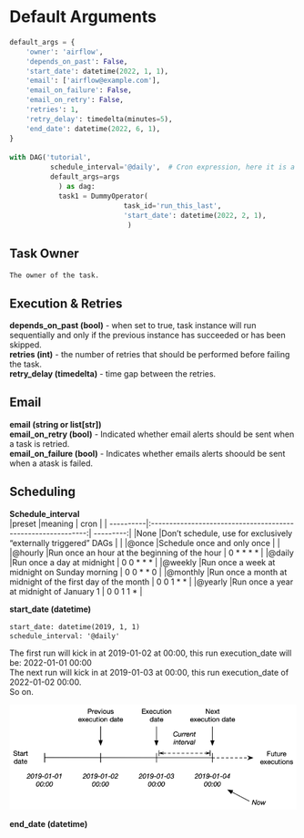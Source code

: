 # Default Arguments

```python
default_args = {
    'owner': 'airflow',
    'depends_on_past': False,
    'start_date': datetime(2022, 1, 1),
    'email': ['airflow@example.com'],
    'email_on_failure': False,
    'email_on_retry': False,
    'retries': 1,
    'retry_delay': timedelta(minutes=5),
    'end_date': datetime(2022, 6, 1),
}

with DAG('tutorial',
          schedule_interval='@daily',  # Cron expression, here it is a preset of Airflow, @daily means once every day.
          default_args=args 
            ) as dag:
            task1 = DummyOperator(
                            task_id='run_this_last',
                            'start_date': datetime(2022, 2, 1),
                             )
```

## Task Owner 
    
    The owner of the task.
    
## Execution & Retries

   **depends_on_past (bool)** - when set to true, task instance will run sequentially and only if the previous instance has succeeded or has been skipped.  
   **retries (int)** - the number of retries that should be performed before failing the task.  
   **retry_delay (timedelta)** - time gap between the retries.
    
## Email

   **email (string or list[str])**  
   **email_on_retry (bool)** - Indicated whether email alerts should be sent when a task is retried.  
   **email_on_failure (bool)** - Indicates whether emails alerts shoould be sent when a atask is failed.  
       
## Scheduling 

  **Schedule_interval**  
|preset	    |meaning	                                                     |  cron     |
| ----------|:------------------------------------------------------------:| ---------:|
|None	    |Don’t schedule, use for exclusively “externally triggered” DAGs |	         |
|@once	    |Schedule once and only once	                                 |           |
|@hourly	|Run once an hour at the beginning of the hour	                 | 0 * * * * |
|@daily	    |Run once a day at midnight	                                   | 0 0 * * * |
|@weekly	|Run once a week at midnight on Sunday morning	                 | 0 0 * * 0 |
|@monthly   |Run once a month at midnight of the first day of the month	   | 0 0 1 * * |
|@yearly	|Run once a year at midnight of January 1	                       | 0 0 1 1 * |
    
  **start_date (datetime)**  
            
    start_date: datetime(2019, 1, 1)
    schedule_interval: '@daily'
             
The first run will kick in at 2019-01-02 at 00:00, this run execution_date will be: 2022-01-01 00:00  
The next run will kick in at 2019-01-03 at 00:00, this run execution_date of 2022-01-02 00:00.  
So on.

![alt text](https://github.com/AnandDedha/airflow/blob/main/images/Airflow%20Start%20date.png "Start Date and Execution date")

  **end_date (datetime)**  
  
